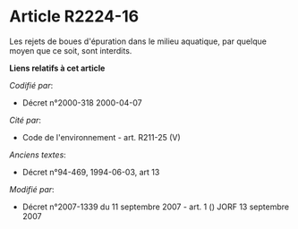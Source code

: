 # Article R2224-16

Les rejets de boues d'épuration dans le milieu aquatique, par quelque moyen que ce soit, sont interdits.

**Liens relatifs à cet article**

_Codifié par_:

  - Décret n°2000-318 2000-04-07

_Cité par_:

  - Code de l'environnement - art. R211-25 (V)

_Anciens textes_:

  - Décret n°94-469, 1994-06-03, art 13

_Modifié par_:

  - Décret n°2007-1339 du 11 septembre 2007 - art. 1 () JORF 13 septembre 2007
